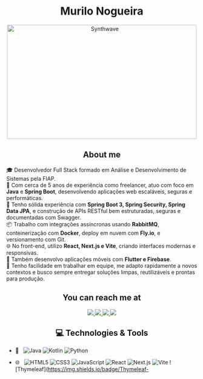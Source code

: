 <h1 align="center">Murilo Nogueira</h1>

<p align="center">
  <img src="https://images.drivereasy.com/wp-content/uploads/2019/08/fallout-4-1024x576.jpg" alt="Synthwave" height="300" width="500">
</p>

<h2 align="center">About me</h2>
<p align="center">

🎓 Desenvolvedor Full Stack formado em Análise e Desenvolvimento de Sistemas pela FIAP.  
💼 Com cerca de 5 anos de experiência como freelancer, atuo com foco em **Java** e **Spring Boot**, desenvolvendo aplicações web escaláveis, seguras e performáticas.  
🚀 Tenho sólida experiência com **Spring Boot 3, Spring Security, Spring Data JPA**, e construção de APIs RESTful bem estruturadas, seguras e documentadas com Swagger.  
📦 Trabalho com integrações assíncronas usando **RabbitMQ**, conteinerização com **Docker**, deploy em nuvem com **Fly.io**, e versionamento com Git.  
🌐 No front-end, utilizo **React, Next.js e Vite**, criando interfaces modernas e responsivas.  
📱 Também desenvolvo aplicações móveis com **Flutter e Firebase**.  
🤝 Tenho facilidade em trabalhar em equipe, me adapto rapidamente a novos contextos e busco sempre entregar soluções limpas, reutilizáveis e prontas para produção.

</p>

<h2 align="center">You can reach me at</h2>

<p align="center">
  <a href="https://www.linkedin.com/in/murilonogr/">
    <img src="https://img.shields.io/badge/-MuriloNogr-blue?style=flat-square&logo=Linkedin&logoColor=white" />
  </a>
  <a href="mailto:murilo_cnogueira@outlook.com">
    <img src="https://img.shields.io/badge/murilo_cnogueira@outlook.com-0078D4?logo=microsoftoutlook&logoColor=fff&style=flat-square" />
  </a>
  <a href="mailto:murilonogr@gmail.com">
    <img src="https://img.shields.io/badge/-murilonogr@gmail.com-c14438?style=flat-square&logo=Gmail&logoColor=white" />
  </a>
  <a href="https://www.instagram.com/murilo__nogueira/">
    <img src="https://img.shields.io/badge/murilo__nogueira-E4405F?logo=instagram&logoColor=fff&style=flat-square" />
  </a>
</p>

<h2 align="center">💻 Technologies & Tools</h2>

<p align="center">

- 🧠 &nbsp;
  ![Java](https://img.shields.io/badge/Java-333333?style=flat&logo=openjdk&logoColor=white)
  ![Kotlin](https://img.shields.io/badge/Kotlin-333333?style=flat&logo=kotlin&logoColor=white)
  ![Python](https://img.shields.io/badge/Python-333333?style=flat&logo=python&logoColor=white)

- 🌐 &nbsp;
  ![HTML5](https://img.shields.io/badge/HTML5-333333?style=flat&logo=html5)
  ![CSS3](https://img.shields.io/badge/CSS3-333333?style=flat&logo=css3&logoColor=1572B6)
  ![JavaScript](https://img.shields.io/badge/JavaScript-333333?style=flat&logo=javascript)
  ![React](https://img.shields.io/badge/React-333333?style=flat&logo=react)
  ![Next.js](https://img.shields.io/badge/Next.js-333333?style=flat&logo=nextdotjs)
  ![Vite](https://img.shields.io/badge/Vite-333333?logo=vite&logoColor=fff&style=flat)
  ![Thymeleaf](https://img.shields.io/badge/Thymeleaf-

